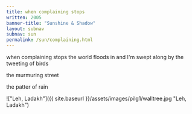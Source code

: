 ```yaml
---
title: when complaining stops
written: 2005
banner-title: "Sunshine & Shadow" 
layout: subnav
subnav: sun
permalink: /sun/complaining.html
---
```


<div class="poem">
when complaining stops  
the world floods in  
and I'm swept along  
by the tweeting of birds  
 
the murmuring street
 
the patter of rain
</div>

!["Leh, Ladakh"]({{ site.baseurl }}/assets/images/pilg1/walltree.jpg "Leh, Ladakh")
